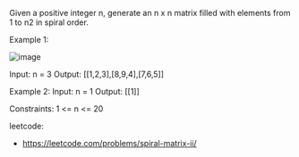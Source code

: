 Given a positive integer n, generate an n x n matrix filled with elements from 1 to n2 in spiral order.

Example 1:

![image](https://user-images.githubusercontent.com/25152105/180611525-8371b0de-1371-4228-8276-88c1457ffd57.png)


Input: n = 3
Output: [[1,2,3],[8,9,4],[7,6,5]]

Example 2:
Input: n = 1
Output: [[1]]
 

Constraints:
1 <= n <= 20

leetcode:
- https://leetcode.com/problems/spiral-matrix-ii/
